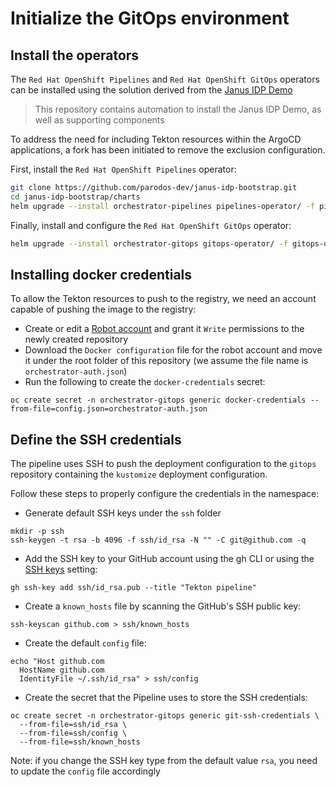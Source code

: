 # Initialize the GitOps environment
## Install the operators
The `Red Hat OpenShift Pipelines` and `Red Hat OpenShift GitOps` operators can be installed using the solution derived from 
the [Janus IDP Demo](https://github.com/redhat-gpte-devopsautomation/janus-idp-bootstrap)
>This repository contains automation to install the Janus IDP Demo, as well as supporting components

To address the need for including Tekton resources within the ArgoCD applications, a fork has been initiated to remove the exclusion configuration.

First, install the `Red Hat OpenShift Pipelines` operator:
```bash
git clone https://github.com/parodos-dev/janus-idp-bootstrap.git
cd janus-idp-bootstrap/charts
helm upgrade --install orchestrator-pipelines pipelines-operator/ -f pipelines-operator/values.yaml -n orchestrator-gitops --create-namespace
```

Finally, install and configure the `Red Hat OpenShift GitOps` operator:
```bash
helm upgrade --install orchestrator-gitops gitops-operator/ -f gitops-operator/values.yaml -n orchestrator-gitops --create-namespace --set namespaces={orchestrator-gitops}
```

## Installing docker credentials
To allow the Tekton resources to push to the registry, we need an account capable of pushing the image to the registry:

* Create or edit a [Robot account](https://access.redhat.com/documentation/en-us/red_hat_quay/3.3/html/use_red_hat_quay/use-quay-manage-repo) and grant it `Write` permissions to the newly created repository
* Download the `Docker configuration` file for the robot account and move it under the root folder of this repository (we assume the file name is `orchestrator-auth.json`)
* Run the following to create the `docker-credentials` secret:
```console
oc create secret -n orchestrator-gitops generic docker-credentials --from-file=config.json=orchestrator-auth.json
```

## Define the SSH credentials
The pipeline uses SSH to push the deployment configuration to the `gitops` repository containing the `kustomize` deployment configuration.

Follow these steps to properly configure the credentials in the namespace:

* Generate default SSH keys under the `ssh` folder
```console
mkdir -p ssh
ssh-keygen -t rsa -b 4096 -f ssh/id_rsa -N "" -C git@github.com -q
```
* Add the SSH key to your GitHub account using the gh CLI or using the [SSH keys](https://github.com/settings/keys) setting:
```console
gh ssh-key add ssh/id_rsa.pub --title "Tekton pipeline"
```
* Create a `known_hosts` file by scanning the GitHub's SSH public key:
```console
ssh-keyscan github.com > ssh/known_hosts
```
* Create the default `config` file:
```console
echo "Host github.com
  HostName github.com
  IdentityFile ~/.ssh/id_rsa" > ssh/config
```
* Create the secret that the Pipeline uses to store the SSH credentials:
```console
oc create secret -n orchestrator-gitops generic git-ssh-credentials \
  --from-file=ssh/id_rsa \
  --from-file=ssh/config \
  --from-file=ssh/known_hosts
```
Note: if you change the SSH key type from the default value `rsa`, you need to update the `config` file accordingly
